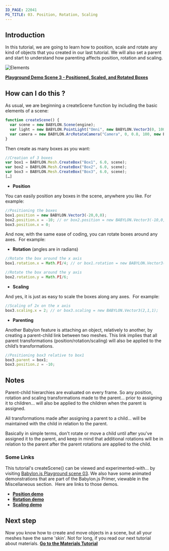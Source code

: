```yaml
---
ID_PAGE: 22041
PG_TITLE: 03. Position, Rotation, Scaling
---
```

## Introduction

In this tutorial, we are going to learn how to position, scale and rotate any kind of objects that you created in our last tutorial. We will also set a parent and start to understand how parenting affects position, rotation and scaling.

![Elements](/img/tutorials/Rotation%20and%20scaling/03.png)

[**Playground Demo Scene 3 - Positioned, Scaled, and Rotated Boxes**](http://www.babylonjs-playground.com/?3)

## How can I do this ?
As usual, we are beginning a createScene function by including the basic elements of a scene:
```javascript
function createScene() {
  var scene = new BABYLON.Scene(engine);
  var light = new BABYLON.PointLight("Omni", new BABYLON.Vector3(0, 100, 100), scene);
  var camera = new BABYLON.ArcRotateCamera("Camera", 0, 0.8, 100, new BABYLON.Vector3.Zero(), scene);
}
```

Then create as many boxes as you want:
```javascript
//Creation of 3 boxes
var box1 = BABYLON.Mesh.CreateBox("Box1", 6.0, scene);
var box2 = BABYLON.Mesh.CreateBox("Box2", 6.0, scene);
var box3 = BABYLON.Mesh.CreateBox("Box3", 6.0, scene);
[…]
```
* **Position**

You can easily position any boxes in the scene, anywhere you like. For example:

```javascript
//Positioning the boxes
box1.position = new BABYLON.Vector3(-20,0,0);
box2.position.x = -10; // or box2.position = new BABYLON.Vector3(-10,0,0);
box3.position.x = 0;
```

And now, with the same ease of coding, you can rotate boxes around any axes.&nbsp; For example:

* **Rotation** (angles are in radians)

```javascript
//Rotate the box around the x axis
box1.rotation.x = Math.PI/4; // or box1.rotation = new BABYLON.Vector3(Math.PI/4,0,0);

//Rotate the box around the y axis
box2.rotation.y = Math.PI/6;
```

* **Scaling**

And yes, it is just as easy to scale the boxes along any axes.&nbsp; For example:
```javascript
//Scaling of 2x on the x axis
box3.scaling.x = 2; // or box3.scaling = new BABYLON.Vector3(2,1,1);
```

* **Parenting**

Another Babylon feature is attaching an object, relatively to another, by creating a parent-child link between two meshes. This link implies that all parent transformations (position/rotation/scaling) will also be applied to the child’s transformations.
```javascript
//Positioning box3 relative to box1
box3.parent = box1;
box3.position.z = -10;
```

## Notes
Parent-child hierarchies are evaluated on every frame. So any position, rotation and scaling transformations made to the parent... prior to assigning it to children... will also be applied to the children when the parent is assigned.

All transformations made after assigning a parent to a child... will be maintained with the child in relation to the parent.

Basically in simple terms, don't rotate or move a child until after you've assigned it to the parent, and keep in mind that additional rotations will be in relation to the parent after the parent rotations are applied to the child.

### Some Links
This tutorial's createScene() can be viewed and experimented-with... by visiting [Babylon.js Playground scene 03](http://www.babylonjs.com/playground/?3). We also have some animated demonstrations that are part of the Babylon.js Primer, viewable in the Miscellaneous section.&nbsp; Here are links to those demos.

* [**Position demo**](http://www.babylonjs.com/playground/#35CPC)
* [**Rotation demo**](http://www.babylonjs.com/playground/#YIT1S)
* [**Scaling demo**](http://www.babylonjs.com/playground/#1VMQNH)


## Next step
Now you know how to create and move objects in a scene, but all your meshes have the same 'skin'. Not for long, if you read our next tutorial about materials. [**Go to the Materials Tutorial**](http://doc.babylonjs.com/page.php?p=22051)

